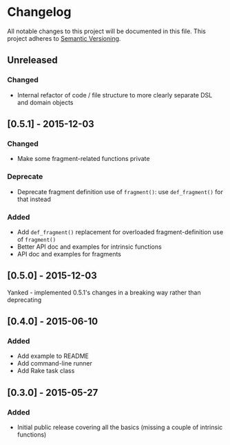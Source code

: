 # Changelog
All notable changes to this project will be documented in this file.
This project adheres to [Semantic Versioning](http://semver.org/).

## Unreleased
### Changed
- Internal refactor of code / file structure to more clearly separate DSL and
  domain objects

## [0.5.1] - 2015-12-03
### Changed
- Make some fragment-related functions private

### Deprecate
- Deprecate fragment definition use of `fragment()`: use `def_fragment()` for
  that instead

### Added
- Add `def_fragment()` replacement for overloaded fragment-definition use of
  `fragment()`
- Better API doc and examples for intrinsic functions
- API doc and examples for fragments

## [0.5.0] - 2015-12-03
Yanked - implemented 0.5.1's changes in a breaking way rather than deprecating

## [0.4.0] - 2015-06-10
### Added
- Add example to README
- Add command-line runner
- Add Rake task class

## [0.3.0] - 2015-05-27
### Added
- Initial public release covering all the basics (missing a couple of intrinsic
  functions)
